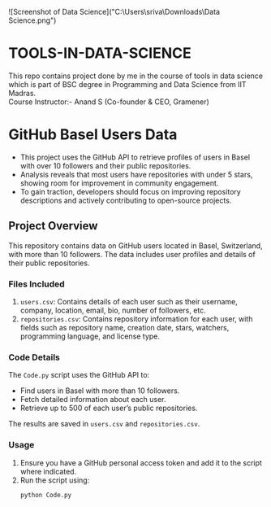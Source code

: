 ![Screenshot of Data Science]("C:\Users\sriva\Downloads\Data Science.png")
# TOOLS-IN-DATA-SCIENCE

This repo contains project done by me in the course of tools in data science which is part of BSC degree in Programming and Data Science from IIT Madras.
<br />Course Instructor:- Anand S (Co-founder & CEO, Gramener)

# GitHub Basel Users Data

- This project uses the GitHub API to retrieve profiles of users in Basel with over 10 followers and their public repositories.
- Analysis reveals that most users have repositories with under 5 stars, showing room for improvement in community engagement.
- To gain traction, developers should focus on improving repository descriptions and actively contributing to open-source projects.

## Project Overview

This repository contains data on GitHub users located in Basel, Switzerland, with more than 10 followers. The data includes user profiles and details of their public repositories.

### Files Included

1. `users.csv`: Contains details of each user such as their username, company, location, email, bio, number of followers, etc.
2. `repositories.csv`: Contains repository information for each user, with fields such as repository name, creation date, stars, watchers, programming language, and license type.

### Code Details

The `Code.py` script uses the GitHub API to:
- Find users in Basel with more than 10 followers.
- Fetch detailed information about each user.
- Retrieve up to 500 of each user’s public repositories.

The results are saved in `users.csv` and `repositories.csv`.

### Usage

1. Ensure you have a GitHub personal access token and add it to the script where indicated.
2. Run the script using:
   ```bash
   python Code.py

